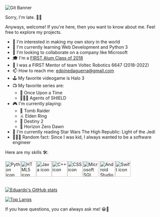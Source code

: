 ![Git Banner](https://user-images.githubusercontent.com/37886408/174928842-22b98e5f-f7fd-44be-ab29-aa4cd5c60adb.png)

Sorry, I'm late. 👋🏼

Anyways, welcome! If you're here, then you want to know about me. Feel free to explore my projects.   
- 👀 I'm interested in making my own story in the world
- 🌱 I'm currently learning Web Development and Python 3
- 🧐 I'm looking to collaborate on a company like Microsoft
- 🎓 I'm a [FIRST Alum Class of 2018](https://www.firstinspires.org/stories/first-place-where-i-belong "FIRST is a Place Where I Belong")
- 🤖 I was a FIRST Mentor of team Voltec Robotics 6647 (2018-2022)
- 📫 How to reach me: edpinedaguerra@gmail.com
- 🕹 My favorite videogame is Halo 3
- 📺 My favorite series are:
  - 📕 Once Upon a Time
  - 🕵🏻‍♂️ Agents of SHIELD
- 🎮 I'm currently playing: 
  - 🗻 Tomb Raider
  - ⚔ Elden Ring
  - 🚀 Destiny 2
  - 🏹 Horizon Zero Dawn
- 📖 I'm currently reading Star Wars The High Republic: Light of the Jedi
- 👨🏻‍💻 Random fact: Since I was kid, I always wanted to be a software engineer

Here are my skills 🛠:

<img src="https://cdn.jsdelivr.net/gh/devicons/devicon/icons/python/python-original-wordmark.svg" height=50px alt="Python icon"/><img src="https://cdn.jsdelivr.net/gh/devicons/devicon/icons/html5/html5-original.svg" height=50px alt="HTML5 icon"/><img src="https://cdn.jsdelivr.net/gh/devicons/devicon/icons/java/java-original-wordmark.svg" height=50px alt="Java icon"/><img src="https://cdn.jsdelivr.net/gh/devicons/devicon/icons/cplusplus/cplusplus-original.svg" height=50px alt="C++ icon"/><img src="https://cdn.jsdelivr.net/gh/devicons/devicon/icons/css3/css3-original.svg" height=50px alt="CSS icon"/><img src="https://cdn.jsdelivr.net/gh/devicons/devicon/icons/microsoftsqlserver/microsoftsqlserver-plain-wordmark.svg" height=50px alt="Microsoft SQL Server icon"/>
<img src="https://cdn.jsdelivr.net/gh/devicons/devicon/icons/androidstudio/androidstudio-original.svg" height=50px alt="Android Studio icon"/><img src="https://cdn.jsdelivr.net/gh/devicons/devicon/icons/swift/swift-original.svg" height=50px alt="Swift icon"/>
<br>
<br>

[![Eduardo's GitHub stats](https://github-readme-stats.vercel.app/api?username=NeoMty&count_private=true&show_icons=true&theme=vision-friendly-dark&custom_title=Eduardo's%20GitHub%20stats)](https://github.com/anuraghazra/github-readme-stats)

[![Top Langs](https://github-readme-stats.vercel.app/api/top-langs/?username=NeoMty&layout=compact&theme=vision-friendly-dark)](https://github.com/anuraghazra/github-readme-stats)

If you have questions, you can always ask me! 😁💬
<!---
NeoMty/NeoMty is a ✨ special ✨ repository because its `README.md` (this file) appears on your GitHub profile.
You can click the Preview link to take a look at your changes.
--->
